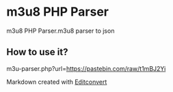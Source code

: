 # m3u8 PHP Parser

m3u8 PHP Parser.m3u8 parser to json

## How to use it?

m3u-parser.php?url=https://pastebin.com/raw/t1mBJ2Yi

Markdown created with [Editconvert](http://codesniff.com/editconvert/)

